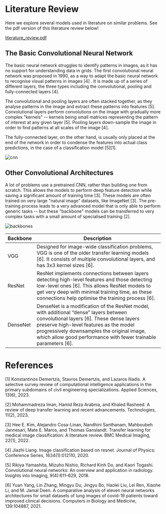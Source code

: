# Literature Review
Here we explore several models used in literature on similar problems. See the pdf version of this literature review below!

[literature_review.pdf](https://github.com/gp-rgb/gp-rgb.github.io/files/11549535/output.1.pdf)


## The Basic Convolutional Neural Network

The basic neural network struggles to identify patterns in images, as it has no support for understanding data in grids. The first convolutional neural network was proposed in 1990, as a way to adapt the basic neural network to recognise visual patterns in images [4] . It is made up of a series of different layers, the three types including the convolutional, pooling and fully-connected layers [4].

The convolutional and pooling layers are often stacked together, as they analyse patterns in the image and extract these patterns into features [5]. Convolutional layers perform convolutions on the image with gradually more complex "kernels" -- kernels being small matrices representing the pattern of interest at any given layer [5]. Pooling layers down-sample the image in order to find patterns at all scales of the image [4].

The fully-connected layer, on the other hand, is usually only placed at the end of the network in order to condense the features into actual class predictions, in the case of a classification model [5][1].

![cnn](https://github.com/gp-rgb/gp-rgb.github.io/assets/131956221/69208d41-de8d-4310-b509-352b2a4b19f9)

## Other Convolutional Architectures
A lot of problems use a pretrained CNN, rather than building one from scratch. This allows the models to perform deep feature detection while saving a significant amount of training time [3]. These models are often trained on very large "natural image" datasets, like ImageNet [3]. The pre-training process leads to a very advanced model that is only able to perform generic tasks -- but these "backbone" models can be transferred to very complex tasks with a small amount of specialised training [2]. 

![backbones](https://github.com/gp-rgb/gp-rgb.github.io/assets/131956221/ddab02be-8ba3-48d6-a582-d227bdfbef98)

| Backbone | Description                                                                                                                                                                                                                                                                                   |
|----------|-----------------------------------------------------------------------------------------------------------------------------------------------------------------------------------------------------------------------------------------------------------------------------------------------|
| VGG      | Designed for image-wide classification problems, VGG is one of the older transfer learning models [6]. It consists of multiple convolutional layers, and has 3x3 kernel sizes [6].                                                                                                            |
| ResNet   | ResNet implements connections between layers detecting high-level features and those detecting low-level ones [6]. This allows ResNet models to get very deep with minimal training time, as these connections help optimise the training process [6].                                        |
| DenseNet | DenseNet is a modification of the ResNet model, with additional “dense” layers between convolutional layers [6]. These dense layers preserve high-level features as the model progressively downsamples the original image, which allow good performance with fewer trainable parameters [6]. |

# References

[1] Konstantinos Demertzis, Stavros Demertzis, and Lazaros Iliadis. A selective survey review of computational intelligence applications in the primary subdomains of civil engineering specializations. Applied Sciences, 13(6), 2023.

[2] Mohammadreza Iman, Hamid Reza Arabnia, and Khaled Rasheed. A review of deep transfer learning and recent advancements. Technologies, 11(2), 2023.

[3] Hee E. Kim, Alejandro Cosa-Linan, Nandhini Santhanam, Mahboubeh Jannesari, Mate E. Maros, and Thomas Ganslandt. Transfer learning for medical image classification: A literature review. BMC Medical Imaging, 22(1), 2022.

[4] Jiazhi Liang. Image classification based on resnet. Journal of Physics: Conference Series, 1634(1):012110, 2020.

[5] Rikiya Yamashita, Mizuho Nishio, Richard Kinh Do, and Kaori Togashi. Convolutional neural networks: An overview and application in radiology. Insights into Imaging, 9(4):611–629, 2018.

[6] Yuan Yang, Lin Zhang, Mingyu Du, Jingyu Bo, Haolei Liu, Lei Ren, Xiaohe Li, and M. Jamal Deen. A comparative analysis of eleven neural networks architectures for small datasets of lung images of covid-19 patients toward improved clinical decisions. Computers in Biology and Medicine, 139:104887, 2021.
